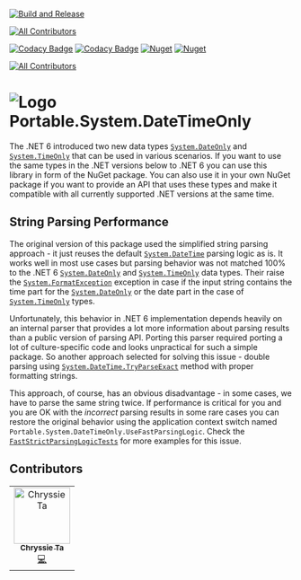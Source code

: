 [![Build and Release](https://github.com/OlegRa/System.DateTimeOnly/actions/workflows/release.yml/badge.svg)](https://github.com/OlegRa/System.DateTimeOnly/actions/workflows/release.yml)
<!-- ALL-CONTRIBUTORS-BADGE:START - Do not remove or modify this section -->
[![All Contributors](https://img.shields.io/badge/all_contributors-1-orange.svg?style=flat-square)](#contributors-)
<!-- ALL-CONTRIBUTORS-BADGE:END -->
[![Codacy Badge](https://app.codacy.com/project/badge/Grade/37aac9b569e347d591f1648ff2793092)](https://www.codacy.com/gh/OlegRa/System.DateTimeOnly/dashboard?utm_source=github.com&amp)
[![Codacy Badge](https://app.codacy.com/project/badge/Coverage/37aac9b569e347d591f1648ff2793092)](https://www.codacy.com/gh/OlegRa/System.DateTimeOnly/dashboard?utm_source=github.com)
[![Nuget](https://img.shields.io/nuget/v/Portable.System.DateTimeOnly?logo=NuGet)](https://www.nuget.org/packages/Portable.System.DateTimeOnly)
[![Nuget](https://img.shields.io/nuget/dt/Portable.System.DateTimeOnly?logo=NuGet)](https://www.nuget.org/stats/packages/Portable.System.DateTimeOnly?groupby=Version)
<!-- ALL-CONTRIBUTORS-BADGE:START - Do not remove or modify this section -->
[![All Contributors](https://img.shields.io/badge/all_contributors-13-orange.svg?style=flat-square)](#contributors)
<!-- ALL-CONTRIBUTORS-BADGE:END -->

# ![Logo](https://user-images.githubusercontent.com/4800940/174981624-cb9d6acd-ac30-4d46-9118-81425dd4d0fe.png) Portable.System.DateTimeOnly

The .NET 6 introduced two new data types [`System.DateOnly`](https://docs.microsoft.com/dotnet/api/system.dateonly) and [`System.TimeOnly`](https://docs.microsoft.com/dotnet/api/system.timeonly) that can be used in various scenarios. If you want to use the same types in the .NET versions below to .NET 6 you can use this library in form of the NuGet package. You can also use it in your own NuGet package if you want to provide an API that uses these types and make it compatible with all currently supported .NET versions at the same time.

## String Parsing Performance

The original version of this package used the simplified string parsing approach - it just reuses the default [`System.DateTime`](https://docs.microsoft.com/dotnet/api/system.datetime) parsing logic as is. It works well in most use cases but parsing behavior was not matched 100% to the .NET 6 [`System.DateOnly`](https://docs.microsoft.com/dotnet/api/system.dateonly) and [`System.TimeOnly`](https://docs.microsoft.com/dotnet/api/system.timeonly) data types. Their raise the [`System.FormatException`](https://docs.microsoft.com/dotnet/api/system.formatexception) exception in case if the input string contains the time part for the [`System.DateOnly`](https://docs.microsoft.com/dotnet/api/system.dateonly) or the date part in the case of [`System.TimeOnly`](https://docs.microsoft.com/dotnet/api/system.timeonly) types.

Unfortunately, this behavior in .NET 6 implementation depends heavily on an internal parser that provides a lot more information about parsing results than a public version of parsing API. Porting this parser required porting a lot of culture-specific code and looks unpractical for such a simple package. So another approach selected for solving this issue - double parsing using [`System.DateTime.TryParseExact`](https://docs.microsoft.com/dotnet/api/system.datetime.tryparseexact) method with proper formatting strings.

This approach, of course, has an obvious disadvantage - in some cases, we have to parse the same string twice. If performance is critical for you and you are OK with the _incorrect_ parsing results in some rare cases you can restore the original behavior using the application context switch named `Portable.System.DateTimeOnly.UseFastParsingLogic`. Check the [`FastStrictParsingLogicTests`](https://github.com/OlegRa/System.DateTimeOnly/blob/master/DateTimeOnly.Tests/FastStrictParsingLogicTests.cs) for more examples for this issue.

## Contributors

<!-- ALL-CONTRIBUTORS-LIST:START - Do not remove or modify this section -->
<!-- prettier-ignore-start -->
<!-- markdownlint-disable -->
<table>
  <tbody>
    <tr>
      <td align="center"><a href="https://github.com/Chryssie"><img src="https://avatars.githubusercontent.com/u/10442662?v=4?s=100" width="100px;" alt="Chryssie Ta"/><br /><sub><b>Chryssie Ta</b></sub></a><br /><a href="https://github.com/OlegRa/System.DateTimeOnly/commits?author=Chryssie" title="Code">💻</a></td>
    </tr>
  </tbody>
</table>

<!-- markdownlint-restore -->
<!-- prettier-ignore-end -->

<!-- ALL-CONTRIBUTORS-LIST:END -->
<!-- prettier-ignore-start -->
<!-- markdownlint-disable -->

<!-- markdownlint-restore -->
<!-- prettier-ignore-end -->

<!-- ALL-CONTRIBUTORS-LIST:END -->
